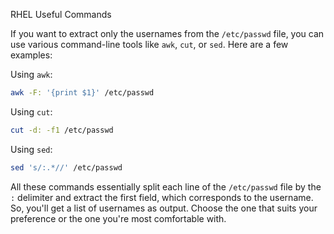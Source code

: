 RHEL Useful Commands

If you want to extract only the usernames from the `/etc/passwd` file, you can use various command-line tools like `awk`, `cut`, or `sed`. Here are a few examples:

Using `awk`:
```bash
awk -F: '{print $1}' /etc/passwd
```

Using `cut`:
```bash
cut -d: -f1 /etc/passwd
```

Using `sed`:
```bash
sed 's/:.*//' /etc/passwd
```

All these commands essentially split each line of the `/etc/passwd` file by the `:` delimiter and extract the first field, which corresponds to the username. So, you'll get a list of usernames as output. Choose the one that suits your preference or the one you're most comfortable with.
